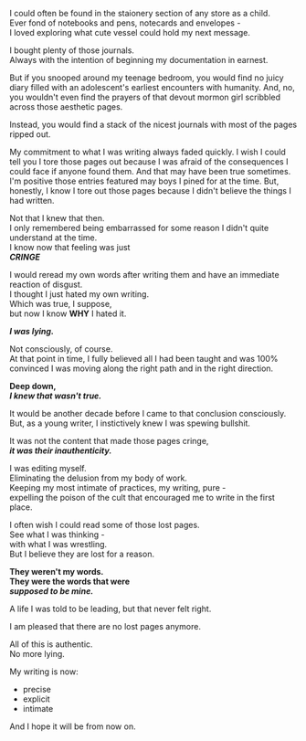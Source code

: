 I could often be found in the staionery section of any store as a child.  
Ever fond of notebooks and pens, notecards and envelopes -  
I loved exploring what cute vessel could hold my next message.

I bought plenty of those journals.  
Always with the intention of beginning my documentation in earnest.

But if you snooped around my teenage bedroom, you would find no juicy diary filled with an adolescent's earliest encounters with humanity. And, no, you wouldn't even find the prayers of that devout mormon girl scribbled across those aesthetic pages.

Instead, you would find a stack of the nicest journals with most of the pages ripped out.

My commitment to what I was writing always faded quickly. I wish I could tell you I tore those pages out because I was afraid of the consequences I could face if anyone found them. And that may have been true sometimes. I'm positive those entries featured may boys I pined for at the time. But, honestly, I know I tore out those pages because I didn't believe the things I had written.

Not that I knew that then.  
I only remembered being embarrassed for some reason I didn't quite understand at the time.  
I know now that feeling was just  
***CRINGE***

I would reread my own words after writing them and have an immediate reaction of disgust.  
I thought I just hated my own writing.  
Which was true, I suppose,  
but now I know **WHY** I hated it.

***I was lying.***

Not consciously, of course.  
At that point in time, I fully believed all I had been taught and was 100% convinced I was moving along the right path and in the right direction.

**Deep down,**  
***I knew that wasn't true.***

It would be another decade before I came to that conclusion consciously.  
But, as a young writer, I instictively knew I was spewing bullshit.

It was not the content that made those pages cringe,  
***it was their inauthenticity.***

I was editing myself.  
Eliminating the delusion from my body of work.  
Keeping my most intimate of practices, my writing, pure -  
expelling the poison of the cult that encouraged me to write in the first place.

I often wish I could read some of those lost pages.  
See what I was thinking -  
with what I was wrestling.  
But I believe they are lost for a reason.

**They weren't my words.**  
**They were the words that were**  
***supposed to be mine.***

A life I was told to be leading, but that never felt right.

I am pleased that there are no lost pages anymore.

All of this is authentic.  
No more lying.

My writing is now:
* precise
* explicit
* intimate

And I hope it will be from now on.
